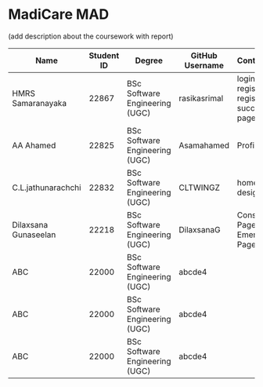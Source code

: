 # MadiCare MAD
(add description about the coursework with report)

| Name                    | Student ID | Degree                                      | GitHub Username    | Contribution    |
|-------------------------|------------|---------------------------------------------|--------------------|-----------------|
| HMRS Samaranayaka       | 22867      | BSc Software Engineering (UGC)              | rasikasrimal       |login, register, registration success page |
| AA Ahamed               | 22825      | BSc Software Engineering (UGC)              | Asamahamed         | ProfilePage     |
| C.L.jathunarachchi      | 22832      | BSc Software Engineering (UGC)              | CLTWINGZ           | homepage design |
| Dilaxsana Gunaseelan    | 22218      | BSc Software Engineering (UGC)              | DilaxsanaG         | Consult Page , Emergency Page   |
| ABC                     | 22000      | BSc Software Engineering (UGC)              | abcde4             |                 |
| ABC                     | 22000      | BSc Software Engineering (UGC)              | abcde4             |                 |
| ABC                     | 22000      | BSc Software Engineering (UGC)              | abcde4             |                 |


